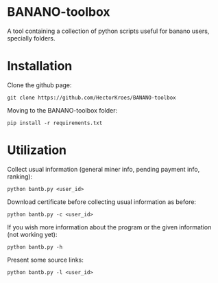 # BANANO-toolbox
A tool containing a collection of python scripts useful for banano users, specially folders.

# Installation
Clone the github page:
```
git clone https://github.com/HectorKroes/BANANO-toolbox
```
Moving to the BANANO-toolbox folder:
```
pip install -r requirements.txt
```

# Utilization
Collect usual information (general miner info, pending payment info, ranking):
```
python bantb.py <user_id>
```
Download certificate before collecting usual information as before:
```
python bantb.py -c <user_id>
```
If you wish more information about the program or the given information (not working yet):
```
python bantb.py -h
```
Present some source links:
```
python bantb.py -l <user_id>
```
